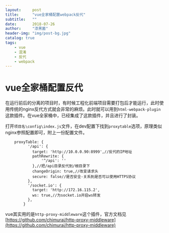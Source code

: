 ```yaml
---
layout:     post
title:      "vue全家桶配置webpack反代"
subtitle:   ""
date:       2018-07-26
author:     "漆黑菌"
header-img: "img/post-bg.jpg"
catalog: true
tags:
    - vue
    - 混淆
    - 反代
    - webpack
---
```


# vue全家桶配置反代
在运行前后的分离的项目时，有时候工程化前端项目需要打包后才能运行，此时使用传统的nginx反代方式就会非常的麻烦。此时就可以用到`html-webpack-plugin`这款插件。在vue全家桶中，已经集成了这款插件，并且进行了封装。

打开`项目名\config\index.js`文件，在dev配置下找到`proxytable`选项，原理类似nginx参照配置即可，附上一份配置文件。


```
    proxyTable: {
          '/api': {
            target: 'http://10.0.0.90:8999',//反代的IP地址
            pathRewrite: {
                '^/api': ''
            },//把/api目录反代到/根目录下
            changeOrigin: true,//改变请求头
            secure: false//是否安全-关系到是否可以使用HTTPS协议
          },
          '/socket.io': {
            target: 'http://172.16.115.2',
            ws: true,//为socket.io开启ws转发
          },
        }
```

vue其实用的是`http-proxy-middleware`这个插件，官方文档见[https://github.com/chimurai/http-proxy-middleware](https://github.com/chimurai/http-proxy-middleware)